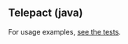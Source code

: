 ## Telepact (java)

For usage examples, [see the tests](https://github.com/Telepact/telepact/blob/main/test/lib/java/src/main/java/telepacttest/Main.java).
